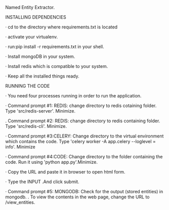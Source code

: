 Named Entity Extractor.

INSTALLING DEPENDENCIES


·       cd to the directory where requirements.txt is located

·       activate your virtualenv.

·       run:pip install -r requirements.txt in your shell.
  
·       Install mongoDB in your system.

·       Install redis which is compatible to your system.

·       Keep all the installed things ready.

  
  RUNNING THE CODE
  
  
· You need four processes running in order to run the application.

· Command prompt #1: REDIS: change directory to redis cotaining folder. Type 'src/redis-server'. Minimize.

. Command prompt #2: REDIS: change directory to redis containing folder. Type 'src/redis-cli'. Minimize.

· Command prompt #3:CELERY: Change directory to the virtual environment which contains the code. Type 'celery worker -A         app.celery --loglevel = info'. Minimize

· Command prompt #4:CODE: Change directory to the folder containing the code. Run it using 'python app.py'.Minimize.

· Copy the URL and paste it in browser to open html form.

· Type the INPUT .And click submit.

· Command prompt #5: MONGODB: Check for the output (stored entities) in mongodb.
. To view the contents in the web page, change the URL to  /view_entities.
